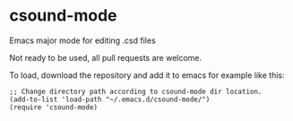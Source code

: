 # csound-mode
Emacs major mode for editing .csd files

Not ready to be used, all pull requests are welcome.

To load, download the repository and add it to emacs for example like this:

```
;; Change directory path according to csound-mode dir location.
(add-to-list 'load-path "~/.emacs.d/csound-mode/")
(require 'csound-mode)
```
